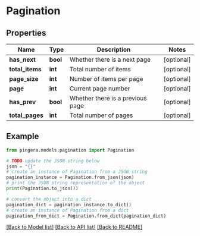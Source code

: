 # Pagination


## Properties

Name | Type | Description | Notes
------------ | ------------- | ------------- | -------------
**has_next** | **bool** | Whether there is a next page | [optional] 
**total_items** | **int** | Total number of items | [optional] 
**page_size** | **int** | Number of items per page | [optional] 
**page** | **int** | Current page number | [optional] 
**has_prev** | **bool** | Whether there is a previous page | [optional] 
**total_pages** | **int** | Total number of pages | [optional] 

## Example

```python
from pingera.models.pagination import Pagination

# TODO update the JSON string below
json = "{}"
# create an instance of Pagination from a JSON string
pagination_instance = Pagination.from_json(json)
# print the JSON string representation of the object
print(Pagination.to_json())

# convert the object into a dict
pagination_dict = pagination_instance.to_dict()
# create an instance of Pagination from a dict
pagination_from_dict = Pagination.from_dict(pagination_dict)
```
[[Back to Model list]](../README.md#documentation-for-models) [[Back to API list]](../README.md#documentation-for-api-endpoints) [[Back to README]](../README.md)


